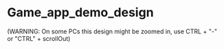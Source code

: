 # Game_app_demo_design

(WARNING: On some PCs this design might be zoomed in, use CTRL + "-" or "CTRL" + scrollOut)
